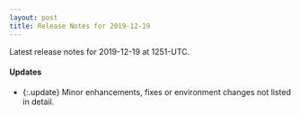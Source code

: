 ```yaml
---
layout: post
title: Release Notes for 2019-12-19
---
```


Latest release notes for 2019-12-19 at 1251-UTC.

<div class='updates' markdown='1'>

#### Updates

- {:.update} Minor enhancements, fixes or environment changes not listed in detail.

</div>


